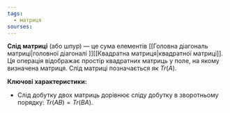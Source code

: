 ```yaml
---
tags:
  - матриця
sourses:
---
```


**Слід матриці** (або шпур) — це сума елементів [[Головна діагональ матриці|головної діагоналі ]][[Квадратна матриця|квадратної матриці]]. Ця операція відображає простір квадратних матриць у поле, на якому визначена матриця. Слід матриці позначається як $Tr(A)$.

**Ключові характеристики:**
- Cлід добутку двох матриць дорівнює сліду добутку в зворотньому порядку: $Tr(AB) = Tr(BA)$.
